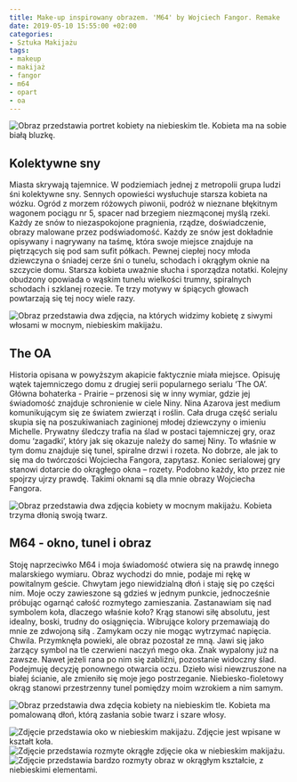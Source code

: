 ```yaml
---
title: Make-up inspirowany obrazem. 'M64' by Wojciech Fangor. Remake
date: 2019-05-10 15:55:00 +02:00
categories:
- Sztuka Makijażu
tags:
- makeup
- makijaż
- fangor
- m64
- opart
- oa
---
```


![Obraz przedstawia portret kobiety na niebieskim tle. Kobieta ma na sobie białą bluzkę.](https://assets2.ello.co/uploads/asset/attachment/9511391/ello-optimized-d79c26e4.jpg)

## Kolektywne sny

Miasta skrywają tajemnice. W podziemiach jednej z metropolii grupa ludzi śni kolektywne sny. Sennych opowieści wysłuchuje starsza kobieta na wózku. Ogród z morzem różowych piwonii, podróż w nieznane błękitnym wagonem pociągu nr 5, spacer nad brzegiem niezmąconej myślą rzeki. Każdy ze snów to niezaspokojone pragnienia, rządze, doświadczenie, obrazy malowane przez podświadomość. Każdy ze snów jest dokładnie opisywany i nagrywany na taśmę, która swoje miejsce znajduje na piętrzących się pod sam sufit półkach. Pewnej ciepłej nocy młoda dziewczyna o śniadej cerze śni o tunelu, schodach i okrągłym oknie na szczycie domu. Starsza kobieta uważnie słucha i sporządza notatki. Kolejny obudzony opowiada o wąskim tunelu wielkości trumny, spiralnych schodach i szklanej rozecie. Te trzy motywy w śpiących głowach powtarzają się tej nocy wiele razy.

![Obraz przedstawia dwa zdjęcia, na których widzimy kobietę z siwymi włosami w mocnym, niebieskim makijażu.](https://assets1.ello.co/uploads/asset/attachment/9511398/ello-optimized-417a0ca8.jpg)

## The OA

Historia opisana w powyższym akapicie faktycznie miała miejsce. Opisuję wątek tajemniczego domu z drugiej serii popularnego serialu ‘The OA’. Główna bohaterka - Prairie – przenosi się w inny wymiar, gdzie jej świadomość znajduje schronienie w ciele Niny. Nina Azarova jest medium komunikującym się ze światem zwierząt i roślin. Cała druga część serialu skupia się na poszukiwaniach zaginionej młodej dziewczyny o imieniu Michelle. Prywatny śledczy trafia na ślad w postaci tajemniczej gry, oraz domu ‘zagadki’, który jak się okazuje należy do samej Niny. To właśnie w tym domu znajduje się tunel, spiralne drzwi i rozeta. No dobrze, ale jak to się ma do twórczości Wojciecha Fangora, zapytasz. Koniec serialowej gry stanowi dotarcie do okrągłego okna – rozety. Podobno każdy, kto przez nie spojrzy ujrzy prawdę. Takimi oknami są dla mnie obrazy Wojciecha Fangora.

![Obraz przedstawia dwa zdjęcia kobiety w mocnym makijażu. Kobieta trzyma dłonią swoją twarz.](https://assets1.ello.co/uploads/asset/attachment/9511395/ello-optimized-38042445.jpg)

## M64 - okno, tunel i obraz

Stoję naprzeciwko M64 i moja świadomość otwiera się na prawdę innego malarskiego wymiaru. Obraz wychodzi do mnie, podaje mi rękę w powitalnym geście. Chwytam jego niewidzialną dłoń i staję się po części nim. Moje oczy zawieszone są gdzieś w jednym punkcie, jednocześnie próbując ogarnąć całość rozmytego zamieszania. Zastanawiam się nad symbolem koła, dlaczego właśnie koło? Krąg stanowi siłę absolutu, jest idealny, boski, trudny do osiągnięcia. Wibrujące kolory przemawiają do mnie ze zdwojoną siłą . Zamykam oczy nie mogąc wytrzymać napięcia. Chwila. Przymknęła powieki, ale obraz pozostał ze mną. Jawi się jako żarzący symbol na tle czerwieni naczyń mego oka. Znak wypalony już na zawsze. Nawet jeżeli rana po nim się zabliźni, pozostanie widoczny ślad. Podejmuję decyzję ponownego otwarcia oczu. Dzieło wisi niewzruszone na białej ścianie, ale zmieniło się moje jego postrzeganie. Niebiesko-fioletowy okrąg stanowi przestrzenny tunel pomiędzy moim wzrokiem a nim samym. 

![Obraz przedstawia dwa zdęcia kobiety na niebieskim tle. Kobieta ma pomalowaną dłoń, którą zasłania sobie twarz i szare włosy.](https://assets2.ello.co/uploads/asset/attachment/9511400/ello-optimized-6ffb9b50.jpg)

![Zdjęcie przedstawia oko w niebieskim makijażu. Zdjęcie jest wpisane w kształt koła.](https://assets0.ello.co/uploads/asset/attachment/9511401/ello-optimized-f4fe3738.jpg)
![Zdjęcie przedstawia rozmyte okrągłe zdjęcie oka w niebieskim makijażu.](https://assets2.ello.co/uploads/asset/attachment/9511403/ello-optimized-6fd79fa2.jpg)
![Zdjęcie przedstawia bardzo rozmyty obraz w okrągłym kształcie, z niebieskimi elementami.](https://assets0.ello.co/uploads/asset/attachment/9511405/ello-optimized-808a9b53.jpg)
